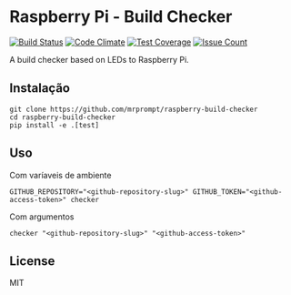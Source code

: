 # Raspberry Pi - Build Checker

[![Build Status](https://travis-ci.org/mrprompt/raspberry-build-checker.svg?branch=master)](https://travis-ci.org/mrprompt/raspberry-build-checker)
[![Code Climate](https://codeclimate.com/github/mrprompt/raspberry-build-checker/badges/gpa.svg)](https://codeclimate.com/github/mrprompt/raspberry-build-checker)
[![Test Coverage](https://codeclimate.com/github/mrprompt/raspberry-build-checker/badges/coverage.svg)](https://codeclimate.com/github/mrprompt/raspberry-build-checker/coverage)
[![Issue Count](https://codeclimate.com/github/mrprompt/raspberry-build-checker/badges/issue_count.svg)](https://codeclimate.com/github/mrprompt/raspberry-build-checker)

A build checker based on LEDs to Raspberry Pi.

## Instalação

```
git clone https://github.com/mrprompt/raspberry-build-checker
cd raspberry-build-checker
pip install -e .[test]
```

## Uso

Com varíaveis de ambiente
```
GITHUB_REPOSITORY="<github-repository-slug>" GITHUB_TOKEN="<github-access-token>" checker 
```

Com argumentos

```
checker "<github-repository-slug>" "<github-access-token>" 
```

## License

MIT
